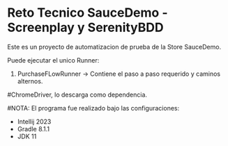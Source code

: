 # Reto Tecnico SauceDemo - Screenplay y SerenityBDD

Este es un proyecto de automatizacion de prueba de la Store SauceDemo.

Puede ejecutar el unico Runner:

1. PurchaseFLowRunner -> Contiene el paso a paso requerido y caminos alternos.

#ChromeDriver, lo descarga como dependencia.

#NOTA: El programa fue realizado bajo las configuraciones:
- Intellij 2023
- Gradle 8.1.1
- JDK 11
